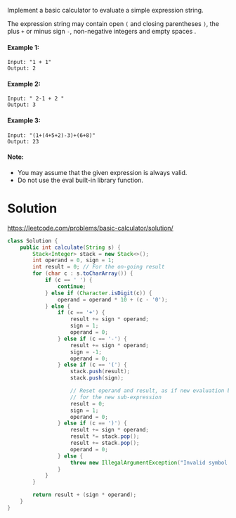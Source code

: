 Implement a basic calculator to evaluate a simple expression string.

The expression string may contain open `(` and closing parentheses `)`, the plus `+` or minus sign `-`, non-negative integers and empty spaces .

#### Example 1:

```
Input: "1 + 1"
Output: 2
```

#### Example 2:

```
Input: " 2-1 + 2 "
Output: 3
```

#### Example 3:

```
Input: "(1+(4+5+2)-3)+(6+8)"
Output: 23
```

#### Note:

* You may assume that the given expression is always valid.  
* Do not use the eval built-in library function.  

# Solution

https://leetcode.com/problems/basic-calculator/solution/  

```java
class Solution {
    public int calculate(String s) {
        Stack<Integer> stack = new Stack<>();
        int operand = 0, sign = 1;
        int result = 0; // For the on-going result
        for (char c : s.toCharArray()) {
            if (c == ' ') {
                continue;
            } else if (Character.isDigit(c)) {
                operand = operand * 10 + (c - '0');
            } else {
                if (c == '+') {
                    result += sign * operand;
                    sign = 1;
                    operand = 0;
                } else if (c == '-') {
                    result += sign * operand;
                    sign = -1;
                    operand = 0;
                } else if (c == '(') {
                    stack.push(result);
                    stack.push(sign);

                    // Reset operand and result, as if new evaluation begins 
                    // for the new sub-expression
                    result = 0;
                    sign = 1;
                    operand = 0;
                } else if (c == ')') {
                    result += sign * operand;
                    result *= stack.pop();
                    result += stack.pop();
                    operand = 0;
                } else {
                    throw new IllegalArgumentException("Invalid symbol : " + c);
                }
            }
        }

        return result + (sign * operand);
    }
}
```
